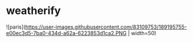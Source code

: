 # weatherify

![paris](https://user-images.githubusercontent.com/83109753/189195755-e00ec3d5-7ba0-434d-a62a-6223853d1ca2.PNG | width=50)

